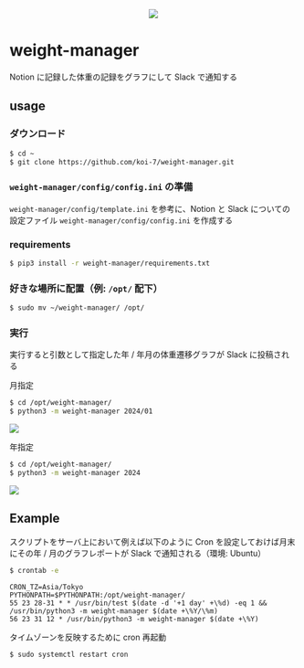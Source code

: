 <p align="center">
  <img src="https://github.com/koi-7/weight-manager/assets/61448492/b76b819d-3d0c-40c8-929d-54be87a600e6">
</p>

# weight-manager

Notion に記録した体重の記録をグラフにして Slack で通知する

## usage

### ダウンロード

``` bash
$ cd ~
$ git clone https://github.com/koi-7/weight-manager.git
```

### `weight-manager/config/config.ini` の準備

`weight-manager/config/template.ini` を参考に、Notion と Slack についての設定ファイル `weight-manager/config/config.ini` を作成する

### requirements

``` bash
$ pip3 install -r weight-manager/requirements.txt
```

### 好きな場所に配置（例: `/opt/` 配下）

``` bash
$ sudo mv ~/weight-manager/ /opt/
```

### 実行

実行すると引数として指定した年 / 年月の体重遷移グラフが Slack に投稿される

月指定

``` bash
$ cd /opt/weight-manager/
$ python3 -m weight-manager 2024/01
```

![](https://github.com/koi-7/weight-manager/assets/61448492/c583ef4e-34fb-41f4-9ba4-7d6ae5968d81)

年指定

``` bash
$ cd /opt/weight-manager/
$ python3 -m weight-manager 2024
```

![](https://github.com/koi-7/weight-manager/assets/61448492/343241fb-886d-47be-95b6-9354a714e4a7)

## Example

スクリプトをサーバ上において例えば以下のように Cron を設定しておけば月末にその年 / 月のグラフレポートが Slack で通知される（環境: Ubuntu）

``` bash
$ crontab -e
```

```
CRON_TZ=Asia/Tokyo
PYTHONPATH=$PYTHONPATH:/opt/weight-manager/
55 23 28-31 * * /usr/bin/test $(date -d '+1 day' +\%d) -eq 1 && /usr/bin/python3 -m weight-manager $(date +\%Y/\%m)
56 23 31 12 * /usr/bin/python3 -m weight-manager $(date +\%Y)
```

タイムゾーンを反映するために cron 再起動

```
$ sudo systemctl restart cron
```
